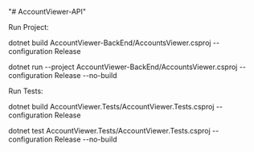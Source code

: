 "# AccountViewer-API" 

Run Project:

dotnet build AccountViewer-BackEnd/AccountsViewer.csproj --configuration Release

dotnet run --project AccountViewer-BackEnd/AccountsViewer.csproj --configuration Release --no-build

Run Tests:

dotnet build AccountViewer.Tests/AccountViewer.Tests.csproj --configuration Release

dotnet test AccountViewer.Tests/AccountViewer.Tests.csproj --configuration Release --no-build
